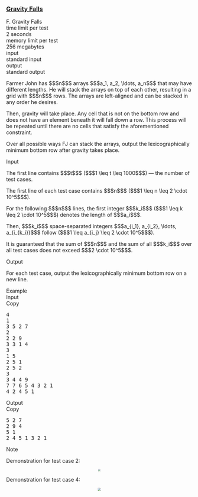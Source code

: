 <h3><a href="https://codeforces.com/contest/2148/problem/F" target="_blank" rel="noopener noreferrer">Gravity Falls</a></h3>

<div class="header"><div class="title">F. Gravity Falls</div><div class="time-limit"><div class="property-title">time limit per test</div>2 seconds</div><div class="memory-limit"><div class="property-title">memory limit per test</div>256 megabytes</div><div class="input-file input-standard"><div class="property-title">input</div>standard input</div><div class="output-file output-standard"><div class="property-title">output</div>standard output</div></div><div><p>Farmer John has $$$n$$$ arrays $$$a_1, a_2, \ldots, a_n$$$ that may have different lengths. He will stack the arrays on top of each other, resulting in a grid with $$$n$$$ rows. The arrays are left-aligned and can be stacked in any order he desires.</p><p>Then, gravity will take place. Any cell that is not on the bottom row and does not have an element beneath it will fall down a row. This process will be repeated until there are no cells that satisfy the aforementioned constraint.</p><p>Over all possible ways FJ can stack the arrays, output the lexicographically minimum bottom row after gravity takes place.</p></div><div class="input-specification"><div class="section-title">Input</div><p>The first line contains $$$t$$$ ($$$1 \leq t \leq 1000$$$)  — the number of test cases.</p><p>The first line of each test case contains $$$n$$$ ($$$1 \leq n \leq 2 \cdot 10^5$$$).</p><p>For the following $$$n$$$ lines, the first integer $$$k_i$$$ ($$$1 \leq k \leq 2 \cdot 10^5$$$) denotes the length of $$$a_i$$$. </p><p>Then, $$$k_i$$$ space-separated integers $$$a_{i_1}, a_{i_2}, \ldots, a_{i_{k_i}}$$$ follow ($$$1 \leq a_{i_j} \leq 2 \cdot 10^5$$$).</p><p>It is guaranteed that the sum of $$$n$$$ and the sum of all $$$k_i$$$ over all test cases does not exceed $$$2 \cdot 10^5$$$.</p></div><div class="output-specification"><div class="section-title">Output</div><p>For each test case, output the lexicographically minimum bottom row on a new line.</p></div><div class="sample-tests"><div class="section-title">Example</div><div class="sample-test"><div class="input"><div class="title">Input<div title="Copy" data-clipboard-target="#id008387855980845706" id="id006542470372559326" class="input-output-copier">Copy</div></div><pre id="id008387855980845706"><div class="test-example-line test-example-line-even test-example-line-0">4</div><div class="test-example-line test-example-line-odd test-example-line-1">1</div><div class="test-example-line test-example-line-odd test-example-line-1">3 5 2 7</div><div class="test-example-line test-example-line-even test-example-line-2">2</div><div class="test-example-line test-example-line-even test-example-line-2">2 2 9</div><div class="test-example-line test-example-line-even test-example-line-2">3 3 1 4</div><div class="test-example-line test-example-line-odd test-example-line-3">3</div><div class="test-example-line test-example-line-odd test-example-line-3">1 5</div><div class="test-example-line test-example-line-odd test-example-line-3">2 5 1</div><div class="test-example-line test-example-line-odd test-example-line-3">2 5 2</div><div class="test-example-line test-example-line-even test-example-line-4">3</div><div class="test-example-line test-example-line-even test-example-line-4">3 4 4 9</div><div class="test-example-line test-example-line-even test-example-line-4">7 7 6 5 4 3 2 1</div><div class="test-example-line test-example-line-even test-example-line-4">4 2 4 5 1</div></pre></div><div class="output"><div class="title">Output<div title="Copy" data-clipboard-target="#id002798162952025103" id="id00021624552711600242" class="input-output-copier">Copy</div></div><pre id="id002798162952025103">5 2 7 
2 9 4 
5 1 
2 4 5 1 3 2 1 
</pre></div></div></div><div class="note"><div class="section-title">Note</div><p>Demonstration for test case 2: </p><center> <img class="tex-graphics" src="https://espresso.codeforces.com/5ba037e1932e419911deb228cf24e855426a4e86.png" style="zoom: 33.0%;max-width: 100.0%;max-height: 100.0%;">   </center><p>Demonstration for test case 4:</p><center> <img class="tex-graphics" src="https://espresso.codeforces.com/aa42d1b94a4cd0987eeef2881296cffae9e01740.png" style="zoom: 50.0%;max-width: 100.0%;max-height: 100.0%;">   </center></div>